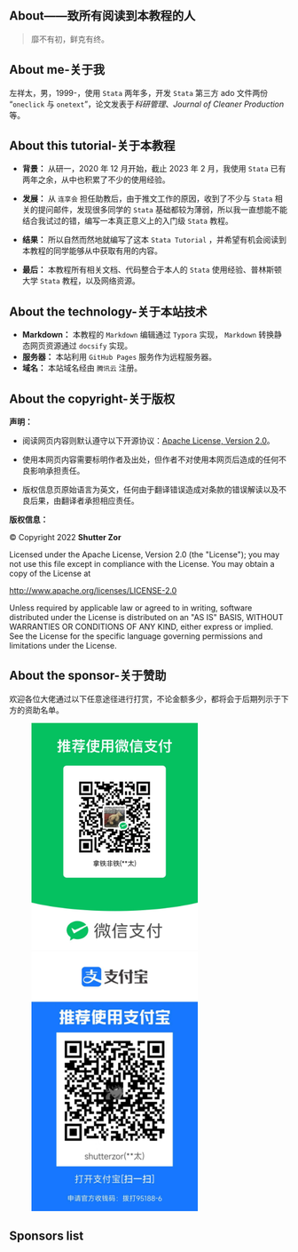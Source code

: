 ## About——致所有阅读到本教程的人

> 靡不有初，鲜克有终。

## About me-关于我

左祥太，男，1999-，使用 `Stata` 两年多，开发 `Stata` 第三方 ado 文件两份 “`oneclick` 与 `onetext`”，论文发表于*科研管理*、*Journal of Cleaner Production* 等。

## About this tutorial-关于本教程

- **背景：** 从研一，2020 年 12 月开始，截止 2023 年 2 月，我使用 `Stata` 已有两年之余，从中也积累了不少的使用经验。

- **发展：** 从 `连享会` 担任助教后，由于推文工作的原因，收到了不少与 `Stata` 相关的提问邮件，发现很多同学的 `Stata` 基础都较为薄弱，所以我一直想能不能结合我试过的错，编写一本真正意义上的入门级 `Stata` 教程。
- **结果：** 所以自然而然地就编写了这本 `Stata Tutorial` ，并希望有机会阅读到本教程的同学能够从中获取有用的内容。
- **最后：** 本教程所有相关文档、代码整合于本人的 `Stata` 使用经验、普林斯顿大学  `Stata` 教程，以及网络资源。

## About the technology-关于本站技术

- **Markdown：** 本教程的 `Markdown` 编辑通过 `Typora` 实现， `Markdown` 转换静态网页资源通过 `docsify` 实现。
- **服务器：** 本站利用 `GitHub Pages` 服务作为远程服务器。
- **域名：** 本站域名经由 `腾讯云` 注册。

## About the copyright-关于版权

**声明：**

- 阅读网页内容则默认遵守以下开源协议：[Apache License, Version 2.0](LICENSE.md)。

- 使用本网页内容需要标明作者及出处，但作者不对使用本网页后造成的任何不良影响承担责任。
- 版权信息页原始语言为英文，任何由于翻译错误造成对条款的错误解读以及不良后果，由翻译者承担相应责任。

**版权信息：**

© Copyright 2022 **Shutter Zor**

Licensed under the Apache License, Version 2.0 (the "License");
you may not use this file except in compliance with the License.
You may obtain a copy of the License at

http://www.apache.org/licenses/LICENSE-2.0

Unless required by applicable law or agreed to in writing, software
distributed under the License is distributed on an "AS IS" BASIS,
WITHOUT WARRANTIES OR CONDITIONS OF ANY KIND, either express or implied.
See the License for the specific language governing permissions and
limitations under the License.

## About the sponsor-关于赞助

欢迎各位大佬通过以下任意途径进行打赏，不论金额多少，都将会于后期列示于下方的资助名单。

<figure>
    <img src="images/Wechat.jpg" width=300>
    <img src="images/Alipay.jpg" width=300>
</figure>


## Sponsors list
